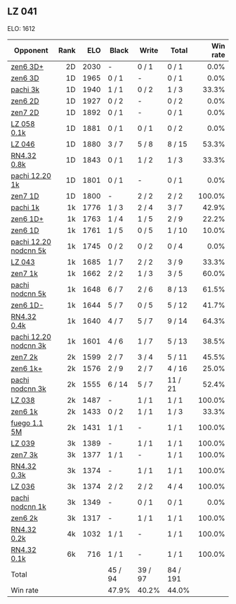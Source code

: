 ## LZ 041 ##

ELO: 1612

Opponent | Rank | ELO | Black | Write | Total | Win rate
---------|-----:|----:|-------|-------|-------|-------:
[zen6 3D+](zen6%203D+.md) | 2D | 2030 | - | 0 / 1 | 0 / 1 | 0.0%
[zen6 3D](zen6%203D.md) | 1D | 1965 | 0 / 1 | - | 0 / 1 | 0.0%
[pachi 3k](pachi%203k.md) | 1D | 1940 | 1 / 1 | 0 / 2 | 1 / 3 | 33.3%
[zen6 2D](zen6%202D.md) | 1D | 1927 | 0 / 2 | - | 0 / 2 | 0.0%
[zen7 2D](zen7%202D.md) | 1D | 1892 | 0 / 1 | - | 0 / 1 | 0.0%
[LZ 058 0.1k](LZ%20058%200.1k.md) | 1D | 1881 | 0 / 1 | 0 / 1 | 0 / 2 | 0.0%
[LZ 046](LZ%20046.md) | 1D | 1880 | 3 / 7 | 5 / 8 | 8 / 15 | 53.3%
[RN4.32 0.8k](RN4.32%200.8k.md) | 1D | 1843 | 0 / 1 | 1 / 2 | 1 / 3 | 33.3%
[pachi 12.20 1k](pachi%2012.20%201k.md) | 1D | 1801 | 0 / 1 | - | 0 / 1 | 0.0%
[zen7 1D](zen7%201D.md) | 1D | 1800 | - | 2 / 2 | 2 / 2 | 100.0%
[pachi 1k](pachi%201k.md) | 1k | 1776 | 1 / 3 | 2 / 4 | 3 / 7 | 42.9%
[zen6 1D+](zen6%201D+.md) | 1k | 1763 | 1 / 4 | 1 / 5 | 2 / 9 | 22.2%
[zen6 1D](zen6%201D.md) | 1k | 1761 | 1 / 5 | 0 / 5 | 1 / 10 | 10.0%
[pachi 12.20 nodcnn 5k](pachi%2012.20%20nodcnn%205k.md) | 1k | 1745 | 0 / 2 | 0 / 2 | 0 / 4 | 0.0%
[LZ 043](LZ%20043.md) | 1k | 1685 | 1 / 7 | 2 / 2 | 3 / 9 | 33.3%
[zen7 1k](zen7%201k.md) | 1k | 1662 | 2 / 2 | 1 / 3 | 3 / 5 | 60.0%
[pachi nodcnn 5k](pachi%20nodcnn%205k.md) | 1k | 1648 | 6 / 7 | 2 / 6 | 8 / 13 | 61.5%
[zen6 1D-](zen6%201D-.md) | 1k | 1644 | 5 / 7 | 0 / 5 | 5 / 12 | 41.7%
[RN4.32 0.4k](RN4.32%200.4k.md) | 1k | 1640 | 4 / 7 | 5 / 7 | 9 / 14 | 64.3%
[pachi 12.20 nodcnn 3k](pachi%2012.20%20nodcnn%203k.md) | 1k | 1601 | 4 / 6 | 1 / 7 | 5 / 13 | 38.5%
[zen7 2k](zen7%202k.md) | 2k | 1599 | 2 / 7 | 3 / 4 | 5 / 11 | 45.5%
[zen6 1k+](zen6%201k+.md) | 2k | 1576 | 2 / 9 | 2 / 7 | 4 / 16 | 25.0%
[pachi nodcnn 3k](pachi%20nodcnn%203k.md) | 2k | 1555 | 6 / 14 | 5 / 7 | 11 / 21 | 52.4%
[LZ 038](LZ%20038.md) | 2k | 1487 | - | 1 / 1 | 1 / 1 | 100.0%
[zen6 1k](zen6%201k.md) | 2k | 1433 | 0 / 2 | 1 / 1 | 1 / 3 | 33.3%
[fuego 1.1 5M](fuego%201.1%205M.md) | 2k | 1431 | 1 / 1 | - | 1 / 1 | 100.0%
[LZ 039](LZ%20039.md) | 3k | 1389 | - | 1 / 1 | 1 / 1 | 100.0%
[zen7 3k](zen7%203k.md) | 3k | 1377 | 1 / 1 | - | 1 / 1 | 100.0%
[RN4.32 0.3k](RN4.32%200.3k.md) | 3k | 1374 | - | 1 / 1 | 1 / 1 | 100.0%
[LZ 036](LZ%20036.md) | 3k | 1374 | 2 / 2 | 2 / 2 | 4 / 4 | 100.0%
[pachi nodcnn 1k](pachi%20nodcnn%201k.md) | 3k | 1349 | - | 0 / 1 | 0 / 1 | 0.0%
[zen6 2k](zen6%202k.md) | 3k | 1317 | - | 1 / 1 | 1 / 1 | 100.0%
[RN4.32 0.2k](RN4.32%200.2k.md) | 4k | 1032 | 1 / 1 | - | 1 / 1 | 100.0%
[RN4.32 0.1k](RN4.32%200.1k.md) | 6k | 716 | 1 / 1 | - | 1 / 1 | 100.0%
Total | | | 45 / 94 | 39 / 97 | 84 / 191 | 
Win rate| | | 47.9% | 40.2% | 44.0% | 
